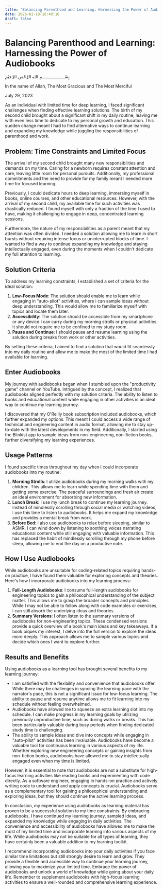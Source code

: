 ```yaml
---
title: 'Balancing Parenthood and Learning: Harnessing the Power of Audiobooks'
date: 2025-02-18T18:40:10
draft: false
---
```


# Balancing Parenthood and Learning: Harnessing the Power of Audiobooks

بِسْــــــــــــــــــمِ اللهِ الرَّحْمَنِ الرَّحِيْمِ

In the name of Allah, The Most Gracious and The Most Merciful

July 29, 2023

As an individual with limited time for deep learning, I faced significant challenges when finding effective learning solutions. The birth of my second child brought about a significant shift in my daily routine, leaving me with even less time to dedicate to my personal growth and education. This sudden change meant I had to find alternative ways to continue learning and expanding my knowledge while juggling the responsibilities of parenthood and work.

## Problem: Time Constraints and Limited Focus

The arrival of my second child brought many new responsibilities and demands on my time. Caring for a newborn requires constant attention and care, leaving little room for personal pursuits. Additionally, my professional commitments and the need to provide for my family meant I needed more time for focused learning.

Previously, I could dedicate hours to deep learning, immersing myself in books, online courses, and other educational resources. However, with the arrival of my second child, my available time for such activities was drastically reduced. I found myself with only a fraction of the time I used to have, making it challenging to engage in deep, concentrated learning sessions.

Furthermore, the nature of my responsibilities as a parent meant that my attention was often divided. I needed a solution allowing me to learn in short bursts without requiring intense focus or uninterrupted blocks of time. I wanted to find a way to continue expanding my knowledge and staying intellectually engaged, even during the moments when I couldn't dedicate my full attention to learning.

## Solution Criteria

To address my learning constraints, I established a set of criteria for the ideal solution:

1. **Low-Focus Mode**: The solution should enable me to learn while engaging in "auto-pilot" activities, where I can sample ideas without deep understanding. This would allow me to familiarize myself with topics and locate them later.
2. **Accessibility**: The solution should be accessible from my smartphone or any device I can carry during my morning strolls or physical activities. It should not require me to be confined to my study room.
3. **Pause and Continue**: I should pause and resume learning using the solution during breaks from work or other activities.

By setting these criteria, I aimed to find a solution that would fit seamlessly into my daily routine and allow me to make the most of the limited time I had available for learning.

## Enter Audiobooks

My journey with audiobooks began when I stumbled upon the "productivity game" channel on YouTube. Intrigued by the concept, I realized that audiobooks aligned perfectly with my solution criteria. The ability to listen to books and educational content while engaging in other activities is an ideal way to continue my learning journey.

I discovered that my O'Reilly book subscription included audiobooks, which further expanded my options. This meant I could access a wide range of technical and engineering content in audio format, allowing me to stay up-to-date with the latest developments in my field. Additionally, I started using the Blinkist app to sample ideas from non-engineering, non-fiction books, further diversifying my learning experiences.

## Usage Patterns

I found specific times throughout my day when I could incorporate audiobooks into my routine:

1. **Morning Strolls**: I utilize audiobooks during my morning walks with my children. This allows me to learn while spending time with them and getting some exercise. The peaceful surroundings and fresh air create an ideal environment for absorbing new information.
2. **Lunch Break**: I use my lunch break to continue my learning journey. Instead of mindlessly scrolling through social media or watching videos, I use this time to listen to audiobooks. It helps me expand my knowledge and provides a mental break from work.
3. **Before Bed**: I also use audiobooks to relax before sleeping, similar to ASMR. I can wind down by listening to soothing voices narrating educational content while still engaging with valuable information. This has replaced the habit of mindlessly scrolling through my phone before sleep, allowing me to end the day on a productive note.

## How I Use Audiobooks

While audiobooks are unsuitable for coding-related topics requiring hands-on practice, I have found them valuable for exploring concepts and theories. Here's how I incorporate audiobooks into my learning process:

1. **Full-Length Audiobooks**: I consume full-length audiobooks for engineering topics to gain a philosophical understanding of the subject matter. This allows me to grasp the broader concepts and principles. While I may not be able to follow along with code examples or exercises, I can still absorb the underlying ideas and theories.
2. **Summary Versions**: I often listen to the summary versions of audiobooks for non-engineering topics. These condensed versions provide a quick overview of a book's main ideas and key takeaways. If a book piques my interest, I delve into the full version to explore the ideas more deeply. This approach allows me to sample various topics and decide which ones I want to explore further.

## Results and Benefits

Using audiobooks as a learning tool has brought several benefits to my learning journey:

- I am satisfied with the flexibility and convenience that audiobooks offer. While there may be challenges in syncing the learning pace with the narrator's pace, this is not a significant issue for low-focus learning. The ability to pause and resume anytime allows me to fit learning into my schedule without feeling overwhelmed.
- Audiobooks have allowed me to squeeze an extra learning slot into my schedule. I can make progress in my learning goals by utilizing previously unproductive time, such as during walks or breaks. This has been particularly valuable during busy periods when finding dedicated study time is challenging.
- The ability to sample ideas and dive into concepts while engaging in "auto-pilot" activities has been invaluable. Audiobooks have become a valuable tool for continuous learning in various aspects of my life. Whether exploring new engineering concepts or gaining insights from non-fiction books, audiobooks have allowed me to stay intellectually engaged even when my time is limited.

However, it is essential to note that audiobooks are not a substitute for high-focus learning activities like reading books and experimenting with code directly. As a software engineer, engaging in hands-on practice and actively writing code to understand and apply concepts is crucial. Audiobooks serve as a complementary tool for gaining a philosophical understanding and exploring ideas, but they should continue the active learning process.

In conclusion, my experience using audiobooks as learning material has proven to be a successful solution to my time constraints. By embracing audiobooks, I have continued my learning journey, sampled ideas, and expanded my knowledge while engaging in daily activities. The convenience and accessibility of audiobooks have allowed me to make the most of my limited time and incorporate learning into various aspects of my life. While audiobooks may not be suitable for all types of learning, they have certainly been a valuable addition to my learning toolkit.

I recommend incorporating audiobooks into your daily activities if you face similar time limitations but still strongly desire to learn and grow. They provide a flexible and accessible way to continue your learning journey, allowing you to maximize your limited time. Embrace the power of audiobooks and unlock a world of knowledge while going about your daily life. Remember to supplement audiobooks with high-focus learning activities to ensure a well-rounded and comprehensive learning experience.
